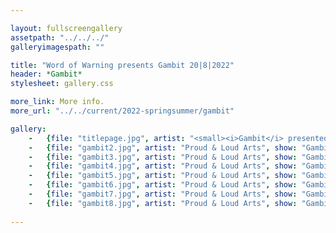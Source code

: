 ```yaml
---

layout: fullscreengallery
assetpath: "../../../"
galleryimagespath: ""

title: "Word of Warning presents Gambit 20|8|2022"
header: *Gambit*
stylesheet: gallery.css

more_link: More info.
more_url: "../../current/2022-springsummer/gambit"

gallery:
    -   {file: "titlepage.jpg", artist: "<small><i>Gambit</i> presented with Proud & Loud Arts, Aug 2022.</small>", show: "<small>All images copyright &copy;2022 Word of Warning</small>"}
    -   {file: "gambit2.jpg", artist: "Proud & Loud Arts", show: "Gambit"}
    -   {file: "gambit3.jpg", artist: "Proud & Loud Arts", show: "Gambit"}
    -   {file: "gambit4.jpg", artist: "Proud & Loud Arts", show: "Gambit"}
    -   {file: "gambit5.jpg", artist: "Proud & Loud Arts", show: "Gambit"}
    -   {file: "gambit6.jpg", artist: "Proud & Loud Arts", show: "Gambit"}
    -   {file: "gambit7.jpg", artist: "Proud & Loud Arts", show: "Gambit"}
    -   {file: "gambit8.jpg", artist: "Proud & Loud Arts", show: "Gambit"}
    
---
```


